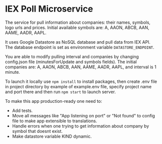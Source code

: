 # IEX Poll Microservice

The service for pull information about companies: their names, symbols, logo urls and prices. Initial available symbols are: A, AAON, ABCB, AAN, AAME, AADR, AAPL.

It uses Google Datastore as NoSQL database and pull data from IEX API. The database endpoint is set as environment variable `DATASTORE_ENDPOINT`.

You are able to modify pulling interval and companies by changing config.json file (minutesForUpdate and symbols fields). The initial companies are: A, AAON, ABCB, AAN, AAME, AADR, AAPL, and interval is 1 minute.

To launch it locally use `npm install` to install packages, then create .env file in project directory by example of example.env file, specify project name and port there and then run `npm start` to launch server.

To make this app production-ready one need to: 
 - Add tests.
 - Move all messages like "App listening on port" or "Not found" to config file to make app extensible to translations.
 - Handle errors when one trying to get information about company by symbol that doesnt exist.
 - Make datastore variable KIND dynamic.